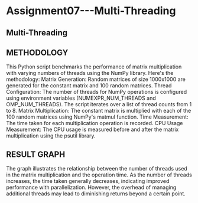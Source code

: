 # Assignment07---Multi-Threading
## Multi-Threading

## METHODOLOGY
This Python script benchmarks the performance of matrix multiplication with varying numbers of threads using the NumPy library. Here's the methodology:
Matrix Generation: Random matrices of size 1000x1000 are generated for the constant matrix and 100 random matrices.
Thread Configuration: The number of threads for NumPy operations is configured using environment variables (NUMEXPR_NUM_THREADS and OMP_NUM_THREADS). The script iterates over a list of thread counts from 1 to 8.
Matrix Multiplication: The constant matrix is multiplied with each of the 100 random matrices using NumPy's matmul function.
Time Measurement: The time taken for each multiplication operation is recorded.
CPU Usage Measurement: The CPU usage is measured before and after the matrix multiplication using the psutil library.

## RESULT GRAPH
The graph illustrates the relationship between the number of threads used in the matrix multiplication and the operation time. As the number of threads increases, the time taken generally decreases, indicating improved performance with parallelization. However, the overhead of managing additional threads may lead to diminishing returns beyond a certain point.


